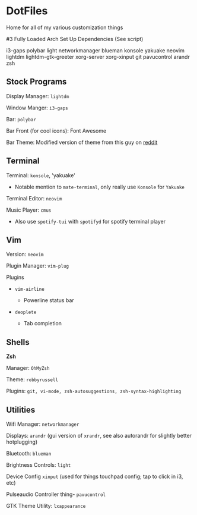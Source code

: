 # DotFiles

Home for all of my various customization things

#3 Fully Loaded Arch Set Up Dependencies (See script)

i3-gaps polybar light networkmanager blueman konsole yakuake neovim lightdm lightdm-gtk-greeter xorg-server xorg-xinput git pavucontrol arandr zsh

## Stock Programs

Display Manager: `lightdm`

Window Manger: `i3-gaps`

Bar: `polybar`

Bar Front (for cool icons): Font Awesome

Bar Theme: Modified version of theme from this guy on [reddit](https://www.reddit.com/r/unixporn/comments/fp6dky/i3gaps_gruvbox_master_race/)

## Terminal

Terminal: `konsole`, 'yakuake'

* Notable mention to `mate-terminal`, only really use `Konsole` for `Yakuake`

Terminal Editor: `neovim`

Music Player: `cmus`

* Also use `spotify-tui` with `spotifyd` for spotify terminal player

## Vim

Version: `neovim`

Plugin Manager: `vim-plug`

Plugins 
* `vim-airline`
    * Powerline status bar

* `deoplete`
    * Tab completion

## Shells

__Zsh__

Manager: `OhMyZsh`

Theme: `robbyrussell`

Plugins: `git, vi-mode, zsh-autosuggestions, zsh-syntax-highlighting`

## Utilities
Wifi Manager: `networkmanager`

Displays: `arandr` (gui version of `xrandr`, see also autorandr for slightly better hotplugging) 

Bluetooth: `blueman`

Brightness Controls: `light`

Device Config `xinput` (used for things touchpad config; tap to click in i3, etc)

Pulseaudio Controller thing- `pavucontrol`

GTK Theme Utility: `lxappearance`
